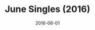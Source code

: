 ---
layout: cassette
title: "June Singles (2016)"
date: 2016-06-01
categories: Album
tags: [rexly]
artist: "Rexly"
description: "<hr>1. Tanna Aelan ft. Way Back Production<br>2. Ni-Van Girl (Brown Eye Girl) ft. RiddiikaL & Alix<br>3. Love Crush ft. Krassrut<br>4. Madness ft. Way Back Productions"
artwork: "0BwOVcFj5qu4TV0Y0M3F4MDNtdms"
cassete: "0BwOVcFj5qu4TcmJCZDdDX3haYm8"
socialmedia: ""
download: ""
side-a: "'rexly_-_tanna_aelan', 'rexly_-_nivan_girl'"
side-b: "'rexly_-_love_crush', 'rexly_-_madness'"
icon: '<i class="demo-icon icon-cassette"></i>'
---